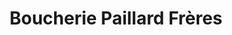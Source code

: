 ---
title: "Boucherie Paillard Frères"
url: /labergement-sainte-marie/boucherie-paillard-freres/
shop: boucherie
---